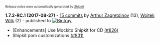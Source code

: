 <sup><sup>*Release notes were automatically generated by [Shipkit](http://shipkit.org/)*</sup></sup>

**1.7.2-RC.1 (2017-08-27)** - [15 commits](https://github.com/powermock/powermock/compare/powermock-1.7.1...powermock-1.7.2-RC.1) by [Arthur Zagretdinov](https://github.com/thekingnothing) (13), [Wojtek Wilk](https://github.com/wwilk) (2) - published to [![Bintray](https://img.shields.io/badge/Bintray-1.7.2-RC.1-green.svg)](https://bintray.com/powermock/maven/powermock/1.7.2-RC.1)
 - [Enhancements] Use Mockito Shipkit for CD [(#826)](https://github.com/powermock/powermock/issues/826)
 - Shipkit pom customizations [(#831)](https://github.com/powermock/powermock/pull/831)

